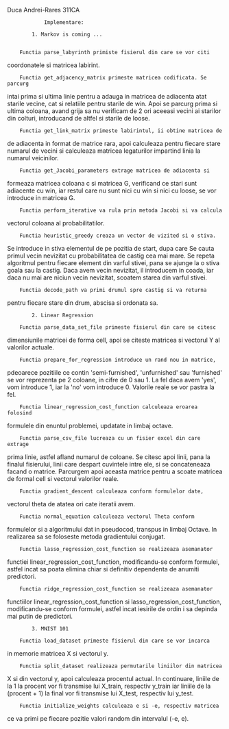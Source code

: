 Duca Andrei-Rares
311CA

                Implementare:

            1. Markov is coming ...


        Functia parse_labyrinth primiste fisierul din care se vor citi
coordonatele si matricea labirint.

        Functia get_adjacency_matrix primeste matricea codificata. Se parcurg
intai prima si ultima linie pentru a adauga in matricea de adiacenta atat
starile vecine, cat si relatiile pentru starile de win. Apoi se parcurg prima
si ultima coloana, avand grija sa nu verificam de 2 ori aceeasi vecini ai
starilor din colturi, introducand de altfel si starile de loose.

        Functia get_link_matrix primeste labirintul, ii obtine matricea de
de adiacenta in format de matrice rara, apoi calculeaza pentru fiecare stare
numarul de vecini si calculeaza matricea legaturilor impartind linia la
numarul veicinilor.

        Functia get_Jacobi_parameters extrage matricea de adiacenta si
formeaza matricea coloana c si matricea G, verificand ce stari sunt adiacente
cu win, iar restul care nu sunt nici cu win si nici cu loose, se vor
introduce in matricea G.

        Functia perform_iterative va rula prin metoda Jacobi si va calcula 
vectorul coloana al probabilitatilor.

        Functia heuristic_greedy creaza un vector de vizited si o stiva.
Se introduce in stiva elementul de pe pozitia de start, dupa care Se
cauta primul vecin nevizitat cu probabilitatea de castig cea mai mare.
Se repeta algoritmul pentru fiecare element din varful stivei, pana se
ajunge la o stiva goala sau la castig. Daca avem vecin nevizitat, il
introducem in coada, iar daca nu mai are niciun vecin nevizitat, 
scoatem starea din varful stivei.

        Functia decode_path va primi drumul spre castig si va returna
pentru fiecare stare din drum, abscisa si ordonata sa.

            2. Linear Regression

        Functia parse_data_set_file primeste fisierul din care se citesc
dimensiunile matricei de forma cell, apoi se citeste matricea si vectorul
Y al valorilor actuale.

        Functia prepare_for_regression introduce un rand nou in matrice,
pdeoarece pozitiile ce contin 'semi-furnished', 'unfurnished' sau
'furnished' se vor reprezenta pe 2 coloane, in cifre de 0 sau 1. La fel
daca avem 'yes', vom introduce 1, iar la 'no' vom introduce 0. Valorile
reale se vor pastra la fel.

        Functia linear_regression_cost_function calculeaza eroarea folosind
formulele din enuntul problemei, updatate in limbaj octave.

        Functia parse_csv_file lucreaza cu un fisier excel din care extrage
prima linie, astfel afland numarul de coloane. Se citesc apoi linii, pana
la finalul fisierului, linii care despart cuvintele intre ele, si se
concateneaza facand o matrice. Parcurgem apoi aceasta matrice pentru a
scoate matricea de formal cell si vectorul valorilor reale.

        Functia gradient_descent calculeaza conform formulelor date, 
vectorul theta de atatea ori cate iteratii avem.

        Functia normal_equation calculeaza vectorul Theta conform
formulelor si a algoritmului dat in pseudocod, transpus in limbaj Octave.
In realizarea sa se foloseste metoda gradientului conjugat.

        Functia lasso_regression_cost_function se realizeaza asemanator 
functiei linear_regression_cost_function, modificandu-se conform formulei,
astfel incat sa poata elimina chiar si definitiv dependenta de anumiti
predictori.

        Functia ridge_regression_cost_function se realizeaza asemanator
functiilor linear_regression_cost_function si
lasso_regression_cost_function, modificandu-se conform formulei, astfel
incat iesirile de ordin i sa depinda mai putin de predictori.

            3. MNIST 101

        Functia load_dataset primeste fisierul din care se vor incarca
in memorie matricea X si vectorul y.

        Functia split_dataset realizeaza permutarile liniilor din matricea
X si din vectorul y, apoi calculeaza procentul actual. In continuare,
liniile de la 1 la procent vor fi transmise lui X_train, respectiv y_train
iar liniile de la (procent + 1) la final vor fi transmise lui X_test,
respectiv lui y_test.

        Functia initialize_weights calculeaza e si -e, respectiv matricea
ce va primi pe fiecare pozitie valori random din intervalul (-e, e).
